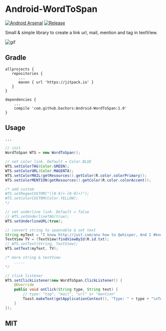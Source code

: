 # Android-WordToSpan
[![Android Arsenal](https://img.shields.io/badge/Android%20Arsenal-WordToSpan-red.svg?style=flat)](https://android-arsenal.com/details/1/6101)
[![Release](https://jitpack.io/v/bachors/Android-WordToSpan.svg)](https://jitpack.io/#bachors/Android-WordToSpan)

Small &amp; simple library to create a link url, mail, mention and tag in textView.

![gif](http://i.giphy.com/3o7qiVzv4pGAbBaCUU.gif)

Gradle
------
```
allprojects {
   repositories {
      ...
      maven { url 'https://jitpack.io' }
   }
}
```
```
dependencies {
    ...
    compile 'com.github.bachors:Android-WordToSpan:1.0'
}
```

Usage
-----
```java
...

// init
WordToSpan WTS = new WordToSpan();

// set color link. Default = Color.BLUE
WTS.setColorTAG(Color.GREEN);
WTS.setColorURL(Color.MAGENTA);
WTS.setColorMAIL(getResources().getColor(R.color.colorPrimary));
WTS.setColorMENTION(getResources().getColor(R.color.colorAccent));

/* add custom
WTS.setRegexCUSTOM("([0-9]+-[0-9]+)");
WTS.setColorCUSTOM(Color.YELLOW);
*/

// set underline link. Default = false
// WTS.setUnderlineTAG(true);
WTS.setUnderlineURL(true);

// convert string to spannable & set text
String myText = "I know http://just.com/anu how to @whisper, And I #know just #how to cry,I know just @where to anu@find.com the answers";
TextView TV = (TextView)findViewById(R.id.txt);
// WTS.setText(String, TextView);
WTS.setText(myText, TV);

/* more string & textView
	.....
*/

// click listener
WTS.setClickListener(new WordToSpan.ClickListener() {
	@Override
	public void onClick(String type, String text) {
		// type: "tag", "mail", "url" or "mention"
		Toast.makeText(getApplicationContext(), "Type: " + type + "\nText: " + text, Toast.LENGTH_LONG).show();
	}
});
```

MIT
---
